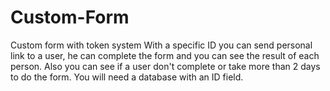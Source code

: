 # Custom-Form
Custom form with token system With a specific ID you can send personal link to a user, he can complete the form and you can see the result of each person. Also you can see if a user don't complete or take more than 2 days to do the form. You will need a database with an ID field.
